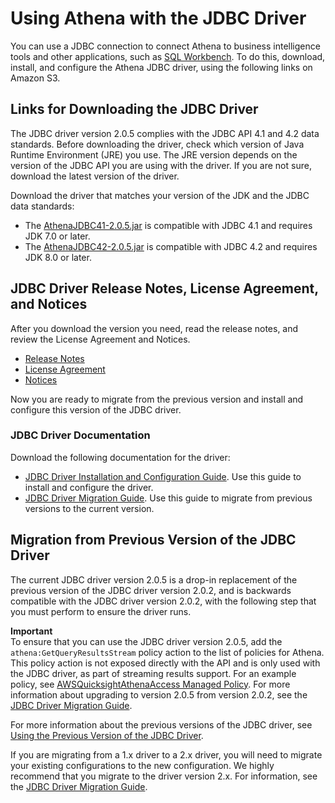 # Using Athena with the JDBC Driver<a name="connect-with-jdbc"></a>

You can use a JDBC connection to connect Athena to business intelligence tools and other applications, such as [SQL Workbench](http://www.sql-workbench.eu/downloads.html)\. To do this, download, install, and configure the Athena JDBC driver, using the following links on Amazon S3\.

## Links for Downloading the JDBC Driver<a name="download-the-jdbc-driver"></a>

The JDBC driver version 2\.0\.5 complies with the JDBC API 4\.1 and 4\.2 data standards\. Before downloading the driver, check which version of Java Runtime Environment \(JRE\) you use\. The JRE version depends on the version of the JDBC API you are using with the driver\. If you are not sure, download the latest version of the driver\. 

Download the driver that matches your version of the JDK and the JDBC data standards:
+ The [AthenaJDBC41\-2\.0\.5\.jar](https://s3.amazonaws.com/athena-downloads/drivers/JDBC/SimbaAthenaJDBC_2.0.5/AthenaJDBC41_2.0.5.jar) is compatible with JDBC 4\.1 and requires JDK 7\.0 or later\.
+ The [AthenaJDBC42\-2\.0\.5\.jar](https://s3.amazonaws.com/athena-downloads/drivers/JDBC/SimbaAthenaJDBC_2.0.5/AthenaJDBC42_2.0.5.jar) is compatible with JDBC 4\.2 and requires JDK 8\.0 or later\.

## JDBC Driver Release Notes, License Agreement, and Notices<a name="atelong-jdbc-driver-license-agreement"></a>

After you download the version you need, read the release notes, and review the License Agreement and Notices\. 
+ [Release Notes](https://s3.amazonaws.com/athena-downloads/drivers/JDBC/SimbaAthenaJDBC_2.0.5/docs/release-notes.txt)
+ [License Agreement](https://s3.amazonaws.com/athena-downloads/drivers/JDBC/SimbaAthenaJDBC_2.0.5/docs/LICENSE.txt)
+ [Notices](https://s3.amazonaws.com/athena-downloads/drivers/JDBC/SimbaAthenaJDBC_2.0.5/docs/NOTICES.txt)

Now you are ready to migrate from the previous version and install and configure this version of the JDBC driver\. 

### JDBC Driver Documentation<a name="documentation-jdbc"></a>

Download the following documentation for the driver:
+ [ JDBC Driver Installation and Configuration Guide](https://s3.amazonaws.com/athena-downloads/drivers/JDBC/SimbaAthenaJDBC_2.0.5/docs/Simba+Athena+JDBC+Driver+Install+and+Configuration+Guide.pdf)\. Use this guide to install and configure the driver\.
+ [JDBC Driver Migration Guide](https://s3.amazonaws.com/athena-downloads/drivers/JDBC/SimbaAthenaJDBC_2.0.5/docs/Simba+Athena+JDBC+Driver+Migration+Guide.pdf)\. Use this guide to migrate from previous versions to the current version\.

## Migration from Previous Version of the JDBC Driver<a name="migration-from-previous-jdbc-driver"></a>

The current JDBC driver version 2\.0\.5 is a drop\-in replacement of the previous version of the JDBC driver version 2\.0\.2, and is backwards compatible with the JDBC driver version 2\.0\.2, with the following step that you must perform to ensure the driver runs\. 

**Important**  
To ensure that you can use the JDBC driver version 2\.0\.5, add the `athena:GetQueryResultsStream` policy action to the list of policies for Athena\. This policy action is not exposed directly with the API and is only used with the JDBC driver, as part of streaming results support\. For an example policy, see [AWSQuicksightAthenaAccess Managed Policy](access.md#awsquicksightathenaaccess-managed-policy)\. For more information about upgrading to version 2\.0\.5 from version 2\.0\.2, see the [JDBC Driver Migration Guide](https://s3.amazonaws.com/athena-downloads/drivers/JDBC/SimbaAthenaJDBC_2.0.5/docs/Simba+Athena+JDBC+Driver+Migration+Guide.pdf)\.

For more information about the previous versions of the JDBC driver, see [Using the Previous Version of the JDBC Driver](connect-with-previous-jdbc.md)\.

If you are migrating from a 1\.x driver to a 2\.x driver, you will need to migrate your existing configurations to the new configuration\. We highly recommend that you migrate to the driver version 2\.x\. For information, see the [JDBC Driver Migration Guide](https://s3.amazonaws.com/athena-downloads/drivers/JDBC/SimbaAthenaJDBC_2.0.5/docs/Simba+Athena+JDBC+Driver+Migration+Guide.pdf)\. 
